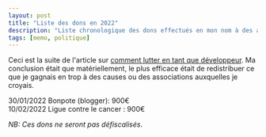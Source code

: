 ```yaml
---
layout: post
title: "Liste des dons en 2022"
description: "Liste chronologique des dons effectués en mon nom à des assos"
tags: [memo, politique]
---
```


Ceci est la suite de l'article sur [comment lutter en tant que développeur](https://fabien-lamarque.eu/Faire-la-gr%C3%A8ve-en-tant-que-d%C3%A9veloppeur/). 
Ma conclusion était que matériellement, le plus efficace était de redistribuer ce que je gagnais en trop à des causes ou
des associations auxquelles je croyais. 

30/01/2022 Bonpote (blogger): 900€       
10/02/2022 Ligue contre le cancer : 900€

*NB: Ces dons ne seront pas défiscalisés.*
